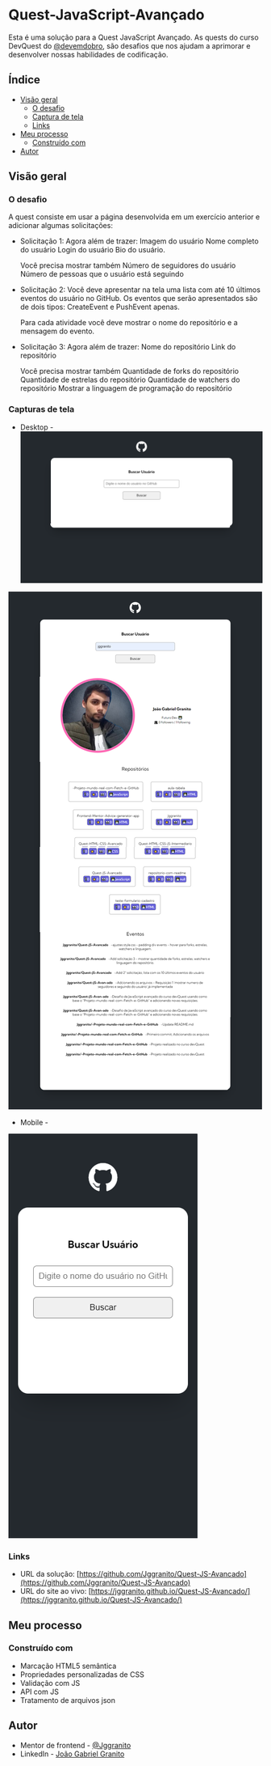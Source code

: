 # Quest-JavaScript-Avançado

Esta é uma solução para a Quest JavaScript Avançado. As quests do curso DevQuest do [@devemdobro](instagram.com/devemdobro), são desafios que nos ajudam a aprimorar e desenvolver nossas habilidades de codificação.

## Índice

- [Visão geral](#visão-geral)
   - [O desafio](#O-desafio)
   - [Captura de tela](#captura-de-tela)
   - [Links](#links)
- [Meu processo](#meu-processo)
   - [Construído com](#construído-com)
- [Autor](#autor)

## Visão geral

### O desafio

A quest consiste em usar a página desenvolvida em um exercício anterior e adicionar algumas solicitações:

- Solicitação 1:
   Agora além de trazer:
      Imagem do usuário
      Nome completo do usuário
      Login do usuário
      Bio do usuário.
   
   Você precisa mostrar também
      Número de seguidores do usuário
      Número de pessoas que o usuário está
      seguindo

- Solicitação 2:
   Você deve apresentar na tela uma lista com até 10 últimos eventos do usuário no GitHub. Os eventos que serão apresentados são de dois tipos: CreateEvent e PushEvent apenas.

   Para cada atividade você deve mostrar o nome do repositório e a mensagem do evento.

- Solicitação 3:
   Agora além de trazer:
      Nome do repositório
      Link do repositório

   Você precisa mostrar também
      Quantidade de forks do repositório
      Quantidade de estrelas do repositório
      Quantidade de watchers do repositório
      Mostrar a linguagem de programação do repositório

### Capturas de tela

- Desktop - ![](./src/screenshot/desktop_1.png) 

![](./src/screenshot/desktop_2.png)

- Mobile  -

![](./src/screenshot/mobile_1.png)

### Links

- URL da solução: [https://github.com/Jggranito/Quest-JS-Avancado](https://github.com/Jggranito/Quest-JS-Avancado)
- URL do site ao vivo: [https://jggranito.github.io/Quest-JS-Avancado/](https://jggranito.github.io/Quest-JS-Avancado/)

## Meu processo

### Construído com

- Marcação HTML5 semântica
- Propriedades personalizadas de CSS
- Validação com JS
- API com JS
- Tratamento de arquivos json

## Autor

- Mentor de frontend - [@Jggranito](https://www.frontendmentor.io/profile/Jggranito)
- LinkedIn - [João Gabriel Granito](https://www.linkedin.com/in/jo%C3%A3o-gabriel-granito-77666a262/)